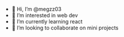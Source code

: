 - 👋 Hi, I’m @megzz03
- 👀 I’m interested in web dev
- 🌱 I’m currently learning react
- 💞️ I’m looking to collaborate on mini projects
<!---
megzz03/megzz03 is a ✨ special ✨ repository because its `README.md` (this file) appears on your GitHub profile.
You can click the Preview link to take a look at your changes.
--->
